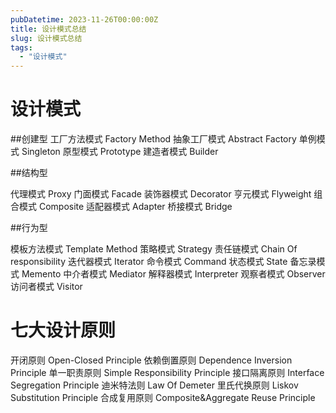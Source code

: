 ```yaml
---
pubDatetime: 2023-11-26T00:00:00Z
title: 设计模式总结
slug: 设计模式总结
tags:
  - "设计模式"
---
```


# 设计模式

##创建型
工厂方法模式 Factory Method 
抽象工厂模式 Abstract Factory 
单例模式 Singleton 
原型模式 Prototype 
建造者模式 Builder 

##结构型

代理模式 Proxy 
门面模式 Facade 
装饰器模式 Decorator 
亨元模式 Flyweight 
组合模式 Composite
适配器模式 Adapter 
桥接模式 Bridge 

##行为型

模板方法模式 Template Method 
策略模式 Strategy
责任链模式 Chain Of responsibility 
迭代器模式 Iterator 
命令模式 Command 
状态模式 State 
备忘录模式 Memento 
中介者模式 Mediator 
解释器模式 Interpreter 
观察者模式 Observer 
访问者模式 Visitor 

# 七大设计原则
开闭原则 Open-Closed Principle
依赖倒置原则 Dependence Inversion Principle 
单一职责原则 Simple Responsibility Principle 
接口隔离原则 Interface Segregation Principle 
迪米特法则 Law Of Demeter
里氏代换原则 Liskov Substitution Principle 
合成复用原则 Composite&Aggregate Reuse Principle 

